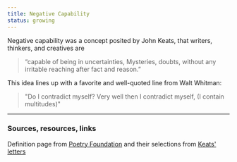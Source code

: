 ```yaml
---
title: Negative Capability
status: growing
---
```


Negative capability was a concept posited by John Keats, that writers, thinkers, and creatives are

> “capable of being in uncertainties, Mysteries, doubts, without any irritable reaching after fact and reason.”

This idea lines up with a favorite and well-quoted line from Walt Whitman:

> "Do I contradict myself?
> Very well then I contradict myself,
> (I contain multitudes)"

---
### Sources, resources, links

Definition page from [Poetry Foundation](https://www.poetryfoundation.org/learn/glossary-terms/negative-capability) and their selections from [Keats' letters](https://www.poetryfoundation.org/articles/69384/selections-from-keatss-letters)



